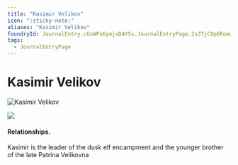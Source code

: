 ```yaml
---
title: "Kasimir Velikov"
icon: ":sticky-note:"
aliases: "Kasimir Velikov"
foundryId: JournalEntry.cGsWPn6ymjxD4Y5s.JournalEntryPage.2s3TjC8p6RomwxfC
tags:
  - JournalEntryPage
---
```


# Kasimir Velikov
![Kasimir Velikov](https://publish-01.obsidian.md/access/7db64b11c71d88572ddc6cd06b888976/Kasimir%20Velikov%201.png)

![](tokenizer\cos_tokens\kasimir_velikov.webp)

#### Relationships. 
Kasimir is the leader of the dusk elf encampment and the younger brother of the late Patrina Velikovna